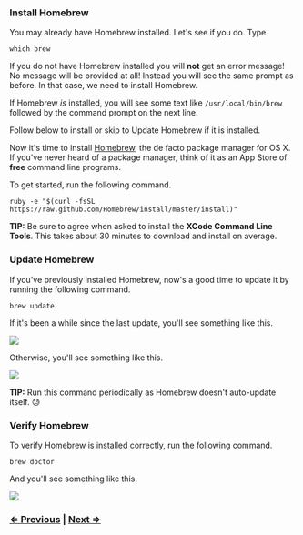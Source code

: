### Install Homebrew

You may already have Homebrew installed. Let's see if you do. Type

```
which brew
```

If you do not have Homebrew installed you will **not** get an error message! No message will be provided at all! Instead you will see the same prompt as before.  In that case,  we need to install Homebrew.

If Homebrew *is* installed, you will see some text like `/usr/local/bin/brew` followed by the command prompt on the next line.  

Follow below to install or skip to Update Homebrew if it is installed.

Now it's time to install <a href="http://brew.sh/" target="_blank">Homebrew</a>, the de facto package manager for OS X. If you've never heard of a package manager, think of it as an App Store of **free** command line programs.

To get started, run the following command.

```
ruby -e "$(curl -fsSL https://raw.github.com/Homebrew/install/master/install)"
```

**TIP:** Be sure to agree when asked to install the **XCode Command Line Tools**. This takes about 30 minutes to download and install on average.


### Update Homebrew

If you've previously installed Homebrew, now's a good time to update it by running the following command.

```
brew update
```

If it's been a while since the last update, you'll see something like this.

![](https://i.imgur.com/OCAX71o.png)

Otherwise, you'll see something like this.

![](https://i.imgur.com/JPB9Gnn.png)

**TIP:** Run this command periodically as Homebrew doesn't auto-update itself. :sweat:


### Verify Homebrew

To verify Homebrew is installed correctly, run the following command.

```
brew doctor
```

And you'll see something like this.

![](https://i.imgur.com/DWfdE3D.png)


### [⇐ Previous](1_terminal.md) | [Next ⇒](3_atom.md)
